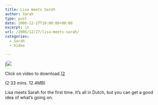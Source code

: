 ```yaml
---
title: Lisa meets Sarah
author: Sarah
type: post
date: 2006-12-27T18:00:00+00:00
excerpt: \n
url: /2006/12/27/lisa-meets-sarah/
categories:
  - Sarah
  - Video

---
```

[![][1]
  
Click on video to download.][2]
  
(2:33 mins. 12.4MB)

Lisa meets Sarah for the first time. It&#8217;s all in Dutch, but you can get a good idea of what&#8217;s going on.

 [1]: http://www.sarah-blevins.com/images/Lisa-and-Sarah-mov.jpg
 [2]: http://sarah-blevins.com/video/sarah-smiling.mov